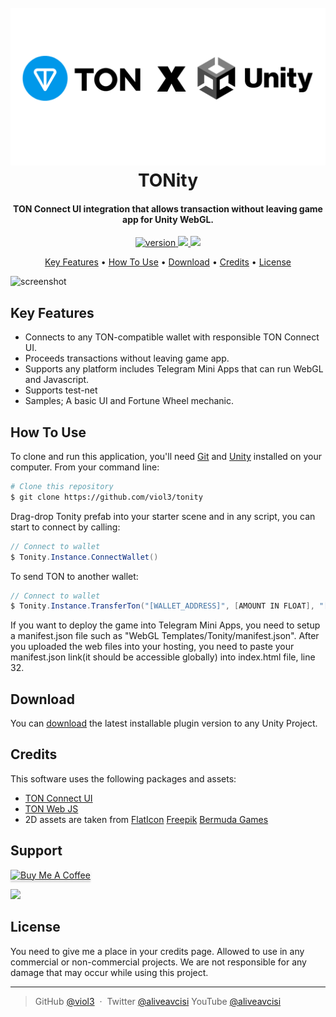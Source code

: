 
<h1 align="center">
  <br>
  <a href="#"><img src="https://raw.githubusercontent.com/viol3/tonity/main/Assets/TONity/Textures/tonity.png" alt="TONity" width="512"></a>
  <br>
  TONity
  <br>
</h1>

<h4 align="center">TON Connect UI integration that allows transaction without leaving game app for Unity WebGL.</h4>

<p align="center">
   <a href="#">
    <img src="https://img.shields.io/badge/version-0.0.1-green" alt="version">
  </a>
  <a href="https://tonviewer.com/EQDDDTtu2nTIUK_uhVnXm8iacrZtIQNFH6OOToC4qJgP7yrj">
    <img src="https://img.shields.io/badge/$-donate-blue">
  </a>
  <a href="https://unity.com/releases/editor/archive">
    <img src="https://img.shields.io/badge/unity-2022.3.55f1-white">
  </a>
</p>

<p align="center">
  <a href="#key-features">Key Features</a> •
  <a href="#how-to-use">How To Use</a> •
  <a href="#download">Download</a> •
  <a href="#credits">Credits</a> •
  <a href="#license">License</a>
</p>

![screenshot](https://raw.githubusercontent.com/viol3/tonity/main/tonity_ss.gif)

## Key Features

* Connects to any TON-compatible wallet with responsible TON Connect UI.
* Proceeds transactions without leaving game app.
* Supports any platform includes Telegram Mini Apps that can run WebGL and Javascript.
* Supports test-net
* Samples; A basic UI and Fortune Wheel mechanic.

## How To Use

To clone and run this application, you'll need [Git](https://git-scm.com) and [Unity](https://unity.com/releases/editor/archive) installed on your computer. From your command line:

```bash
# Clone this repository
$ git clone https://github.com/viol3/tonity
```

Drag-drop Tonity prefab into your starter scene and in any script, you can start to connect by calling:

```csharp
// Connect to wallet
$ Tonity.Instance.ConnectWallet()
```

To send TON to another wallet:

```csharp
// Connect to wallet
$ Tonity.Instance.TransferTon("[WALLET_ADDRESS]", [AMOUNT IN FLOAT], "[COMMENT]");
```

If you want to deploy the game into Telegram Mini Apps, you need to setup a manifest.json file such as "WebGL Templates/Tonity/manifest.json". After you uploaded the web files into your hosting, you need to paste your manifest.json link(it should be accessible globally) into index.html file, line 32.

## Download

You can [download](https://github.com/viol3/tonity/releases/tag/v0.0.1) the latest installable plugin version to any Unity Project.


## Credits

This software uses the following packages and assets:

- [TON Connect UI](https://www.npmjs.com/package/@tonconnect/ui)
- [TON Web JS](https://github.com/toncenter/tonweb)
- 2D assets are taken from [FlatIcon](flaticon.com) [Freepik](freepik.com) [Bermuda Games](bermuda.gs)


## Support

<a href="https://buymeacoffee.com/aliveavcisi" target="_blank"><img src="https://www.buymeacoffee.com/assets/img/custom_images/purple_img.png" alt="Buy Me A Coffee" style="height: 41px !important;width: 174px !important;box-shadow: 0px 3px 2px 0px rgba(190, 190, 190, 0.5) !important;-webkit-box-shadow: 0px 3px 2px 0px rgba(190, 190, 190, 0.5) !important;" ></a>

<a href="https://tonviewer.com/EQDDDTtu2nTIUK_uhVnXm8iacrZtIQNFH6OOToC4qJgP7yrj">
    <img src="https://img.shields.io/badge/$-donate-blue">
  </a>

## License

You need to give me a place in your credits page. Allowed to use in any commercial or non-commercial projects. We are not responsible for any damage that may occur while using this project.

---

> GitHub [@viol3](https://github.com/viol3) &nbsp;&middot;&nbsp;
> Twitter [@aliveavcisi](https://x.com/aliveavcisi)
> YouTube [@aliveavcisi](https://www.youtube.com/@aliveavcisi)

